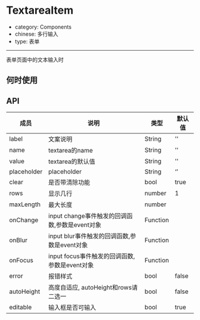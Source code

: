 # TextareaItem

- category: Components
- chinese: 多行输入
- type: 表单

---

表单页面中的文本输入时

## 何时使用



## API


| 成员        | 说明           | 类型               | 默认值       |
|------------|----------------|--------------------|--------------|
| label    | 文案说明        | String |   ''  |
| name    | textarea的name        | String |   ''  |
| value    | textarea的默认值        | String |   ''  |
| placeholder      | placeholder        | String |   ‘’  |
| clear      |   是否带清除功能      | bool |   true  |
| rows      |   显示几行      | number |   1  |
| maxLength      |  最大长度      | number |     |
| onChange    | input change事件触发的回调函数,参数是event对象 | Function |     |
| onBlur     | input blur事件触发的回调函数,参数是event对象 | Function | |
| onFocus    | input focus事件触发的回调函数,参数是event对象 | Function |   |
| error       | 报错样式        | bool |  false  |
| autoHeight       | 高度自适应, autoHeight和rows请二选一       | bool |  false  |
| editable    | 输入框是否可输入        | bool |  true  |